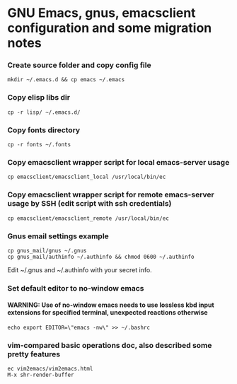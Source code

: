 # GNU Emacs, gnus, emacsclient configuration and some migration notes

### Create source folder and copy config file
```
mkdir ~/.emacs.d && cp emacs ~/.emacs
```

### Copy elisp libs dir
```
cp -r lisp/ ~/.emacs.d/
```

### Copy fonts directory
```
cp -r fonts ~/.fonts
```

### Copy emacsclient wrapper script for local emacs-server usage
```
cp emacsclient/emacsclient_local /usr/local/bin/ec
```

### Copy emacsclient wrapper script for remote emacs-server usage by SSH (edit script with ssh credentials)
```
cp emacsclient/emacsclient_remote /usr/local/bin/ec
```

### Gnus email settings example
```
cp gnus_mail/gnus ~/.gnus
cp gnus_mail/authinfo ~/.authinfo && chmod 0600 ~/.authinfo
```

Edit ~/.gnus and ~/.authinfo with your secret info.

### Set default editor to no-window emacs

#### WARNING: Use of no-window emacs needs to use lossless kbd input extensions for specified terminal, unexpected reactions otherwise
```
echo export EDITOR=\"emacs -nw\" >> ~/.bashrc
```

### vim-compared basic operations doc, also described some pretty features
```
ec vim2emacs/vim2emacs.html
M-x shr-render-buffer
```

